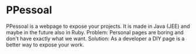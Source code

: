 PPessoal
========
PPessoal is a webpage to expose your projects. It is made in Java (JEE) and maybe in the future also in Ruby.
Problem:
Personal pages are boring and don't have exactly what we want.
Solution:
As a developer a DIY page is a better way to expose your work.
